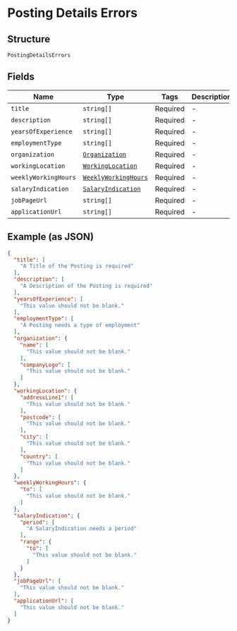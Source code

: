 
# Posting Details Errors

## Structure

`PostingDetailsErrors`

## Fields

| Name | Type | Tags | Description |
|  --- | --- | --- | --- |
| `title` | `string[]` | Required | - |
| `description` | `string[]` | Required | - |
| `yearsOfExperience` | `string[]` | Required | - |
| `employmentType` | `string[]` | Required | - |
| `organization` | [`Organization`](../../doc/models/organization.md) | Required | - |
| `workingLocation` | [`WorkingLocation`](../../doc/models/working-location.md) | Required | - |
| `weeklyWorkingHours` | [`WeeklyWorkingHours`](../../doc/models/weekly-working-hours.md) | Required | - |
| `salaryIndication` | [`SalaryIndication`](../../doc/models/salary-indication.md) | Required | - |
| `jobPageUrl` | `string[]` | Required | - |
| `applicationUrl` | `string[]` | Required | - |

## Example (as JSON)

```json
{
  "title": [
    "A Title of the Posting is required"
  ],
  "description": [
    "A Description of the Posting is required"
  ],
  "yearsOfExperience": [
    "This value should not be blank."
  ],
  "employmentType": [
    "A Posting needs a type of employment"
  ],
  "organization": {
    "name": [
      "This value should not be blank."
    ],
    "companyLogo": [
      "This value should not be blank."
    ]
  },
  "workingLocation": {
    "addressLine1": [
      "This value should not be blank."
    ],
    "postcode": [
      "This value should not be blank."
    ],
    "city": [
      "This value should not be blank."
    ],
    "country": [
      "This value should not be blank."
    ]
  },
  "weeklyWorkingHours": {
    "to": [
      "This value should not be blank."
    ]
  },
  "salaryIndication": {
    "period": [
      "A SalaryIndication needs a period"
    ],
    "range": {
      "to": [
        "This value should not be blank."
      ]
    }
  },
  "jobPageUrl": [
    "This value should not be blank."
  ],
  "applicationUrl": [
    "This value should not be blank."
  ]
}
```

